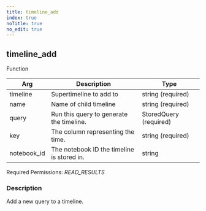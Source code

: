 ```yaml
---
title: timeline_add
index: true
noTitle: true
no_edit: true
---
```




<div class="vql_item"></div>


## timeline_add
<span class='vql_type pull-right page-header'>Function</span>



<div class="vqlargs"></div>

Arg | Description | Type
----|-------------|-----
timeline|Supertimeline to add to|string (required)
name|Name of child timeline|string (required)
query|Run this query to generate the timeline.|StoredQuery (required)
key|The column representing the time.|string (required)
notebook_id|The notebook ID the timeline is stored in.|string

Required Permissions: 
<i class="linkcolour label pull-right label-success">READ_RESULTS</i>

### Description

Add a new query to a timeline.

